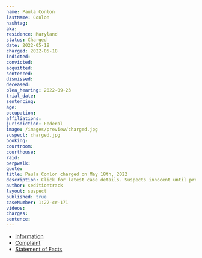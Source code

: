 ```yaml
---
name: Paula Conlon
lastName: Conlon
hashtag:
aka:
residence: Maryland
status: Charged
date: 2022-05-18
charged: 2022-05-18
indicted:
convicted:
acquitted:
sentenced:
dismissed:
deceased:
plea_hearing: 2022-09-23
trial_date:
sentencing:
age:
occupation:
affiliations:
jurisdiction: Federal
image: /images/preview/charged.jpg
suspect: charged.jpg
booking:
courtroom:
courthouse:
raid:
perpwalk:
quote:
title: Paula Conlon charged on May 18th, 2022
description: Click for latest case details. Suspects innocent until proven guilty.
author: seditiontrack
layout: suspect
published: true
caseNumber: 1:22-cr-171
videos:
charges:
sentence:
---
```


- [Information](https://www.justice.gov/usao-dc/case-multi-defendant/file/1508911/download)
- [Complaint](https://www.justice.gov/usao-dc/case-multi-defendant/file/1509901/download)
- [Statement of Facts](https://www.justice.gov/usao-dc/case-multi-defendant/file/1509906/download)
